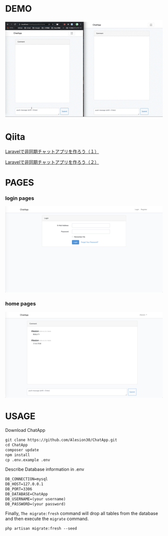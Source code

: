 # DEMO

<p align="center">
<img src="./public/img/demo.gif">
</p>

# Qiita

[Laravelで非同期チャットアプリを作ろう（１）](https://qiita.com/Alesion30/items/8580a85a09822b067ff9)

[Laravelで非同期チャットアプリを作ろう（２）](https://qiita.com/Alesion30/items/dddb3f162e60b16fdc6d)

# PAGES

### login pages

<img src="./public/img/login.png">

### home pages

<img src="./public/img/home.png">

# USAGE

Download ChatApp

```terminal
git clone https://github.com/Alesion30/ChatApp.git
cd ChatApp
composer update
npm install
cp .env.example .env
```

Describe Database information in .env

```.env
DB_CONNECTION=mysql
DB_HOST=127.0.0.1
DB_PORT=3306
DB_DATABASE=ChatApp
DB_USERNAME=(your username)
DB_PASSWORD=(your password)
```

Finally, `The migrate:fresh` command will drop all tables from the database and then execute the `migrate` command.

```terminal
php artisan migrate:fresh --seed
```